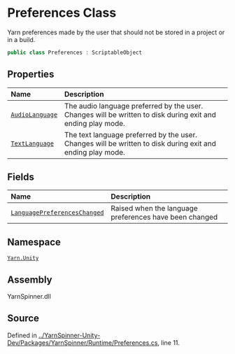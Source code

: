 # Preferences Class

Yarn preferences made by the user that should not be stored in a
project or in a build.


```csharp
public class Preferences : ScriptableObject
```



## Properties
|Name|Description|
|:---|:---|
|[`AudioLanguage`](/api/csharp/yarn.unity/preferences.audiolanguage.md)| The audio language preferred by the user. Changes will be written to disk during exit and ending play mode. |
|[`TextLanguage`](/api/csharp/yarn.unity/preferences.textlanguage.md)| The text language preferred by the user. Changes will be written to disk during exit and ending play mode. |
## Fields
|Name|Description|
|:---|:---|
|[`LanguagePreferencesChanged`](/api/csharp/yarn.unity/preferences.languagepreferenceschanged.md)| Raised when the language preferences have been changed |
## Namespace
[`Yarn.Unity`](/api/csharp/yarn.unity/README.md)

## Assembly
YarnSpinner.dll

## Source
Defined in [../YarnSpinner-Unity-Dev/Packages/YarnSpinner/Runtime/Preferences.cs](https://github.com/YarnSpinnerTool/YarnSpinner-Unity//blob/develop/Runtime/Preferences.cs#L11), line 11.
